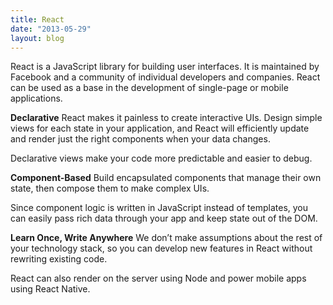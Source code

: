 ```yaml
---
title: React
date: "2013-05-29"
layout: blog
---
```


React is a JavaScript library for building user interfaces. It is maintained by Facebook and a community of individual developers and companies. React can be used as a base in the development of single-page or mobile applications.

**Declarative**
React makes it painless to create interactive UIs. Design simple views for each state in your application, and React will efficiently update and render just the right components when your data changes.

Declarative views make your code more predictable and easier to debug.

**Component-Based**
Build encapsulated components that manage their own state, then compose them to make complex UIs.

Since component logic is written in JavaScript instead of templates, you can easily pass rich data through your app and keep state out of the DOM.

**Learn Once, Write Anywhere**
We don’t make assumptions about the rest of your technology stack, so you can develop new features in React without rewriting existing code.

React can also render on the server using Node and power mobile apps using React Native.